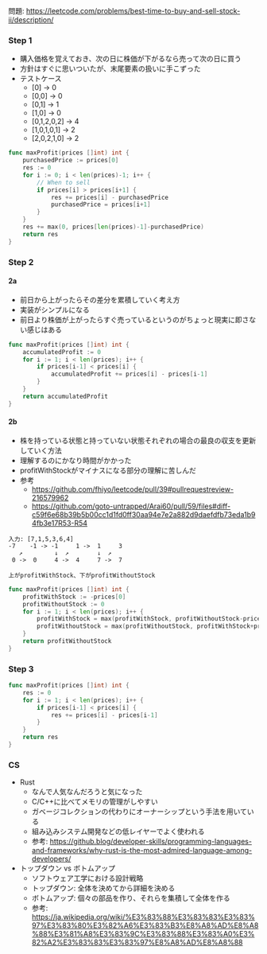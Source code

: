 問題: https://leetcode.com/problems/best-time-to-buy-and-sell-stock-ii/description/

### Step 1
- 購入価格を覚えておき、次の日に株価が下がるなら売って次の日に買う
- 方針はすぐに思いついたが、末尾要素の扱いに手こずった
- テストケース
    - [0] -> 0
    - [0,0] -> 0
    - [0,1] -> 1
    - [1,0] -> 0
    - [0,1,2,0,2] -> 4
    - [1,0,1,0,1] -> 2
    - [2,0,2,1,0] -> 2

```Go
func maxProfit(prices []int) int {
	purchasedPrice := prices[0]
	res := 0
	for i := 0; i < len(prices)-1; i++ {
		// When to sell
		if prices[i] > prices[i+1] {
			res += prices[i] - purchasedPrice
			purchasedPrice = prices[i+1]
		}
	}
	res += max(0, prices[len(prices)-1]-purchasedPrice)
	return res
}
```

### Step 2
#### 2a
- 前日から上がったらその差分を累積していく考え方
- 実装がシンプルになる
- 前日より株価が上がったらすぐ売っているというのがちょっと現実に即さない感じはある

```Go
func maxProfit(prices []int) int {
	accumulatedProfit := 0
	for i := 1; i < len(prices); i++ {
		if prices[i-1] < prices[i] {
			accumulatedProfit += prices[i] - prices[i-1]
		}
	}
	return accumulatedProfit
}
```

#### 2b
- 株を持っている状態と持っていない状態それぞれの場合の最良の収支を更新していく方法
- 理解するのにかなり時間がかかった
- profitWithStockがマイナスになる部分の理解に苦しんだ
- 参考
    - https://github.com/fhiyo/leetcode/pull/39#pullrequestreview-216579962
    - https://github.com/goto-untrapped/Arai60/pull/59/files#diff-c59f6e68b39b5b00cc1d1fd0ff30aa94e7e2a882d9daefdfb73eda1b94fb3e17R53-R54

```
入力: [7,1,5,3,6,4]
-7    -1 -> -1     1 ->  1     3 
   ↗︎         ↓  ↗️        ↓  ↗️
 0 ->  0     4 ->  4     7 ->  7

上がprofitWithStock、下がprofitWithoutStock
```

```Go
func maxProfit(prices []int) int {
	profitWithStock := -prices[0]
	profitWithoutStock := 0
	for i := 1; i < len(prices); i++ {
		profitWithStock = max(profitWithStock, profitWithoutStock-prices[i])
		profitWithoutStock = max(profitWithoutStock, profitWithStock+prices[i])
	}
	return profitWithoutStock
}
```

### Step 3

```Go
func maxProfit(prices []int) int {
	res := 0
	for i := 1; i < len(prices); i++ {
		if prices[i-1] < prices[i] {
			res += prices[i] - prices[i-1]
		}
	}
	return res
}
```

### CS
- Rust
    - なんで人気なんだろうと気になった
    - C/C++に比べてメモリの管理がしやすい
    - ガベージコレクションの代わりにオーナーシップという手法を用いている
    - 組み込みシステム開発などの低レイヤーでよく使われる
    - 参考: https://github.blog/developer-skills/programming-languages-and-frameworks/why-rust-is-the-most-admired-language-among-developers/
- トップダウン vs ボトムアップ
    - ソフトウェア工学における設計戦略
    - トップダウン: 全体を決めてから詳細を決める
    - ボトムアップ: 個々の部品を作り、それらを集積して全体を作る
    - 参考: https://ja.wikipedia.org/wiki/%E3%83%88%E3%83%83%E3%83%97%E3%83%80%E3%82%A6%E3%83%B3%E8%A8%AD%E8%A8%88%E3%81%A8%E3%83%9C%E3%83%88%E3%83%A0%E3%82%A2%E3%83%83%E3%83%97%E8%A8%AD%E8%A8%88